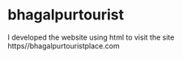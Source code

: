 # bhagalpurtourist
I developed the  website using html to visit the site https//bhagalpurtouristplace.com
